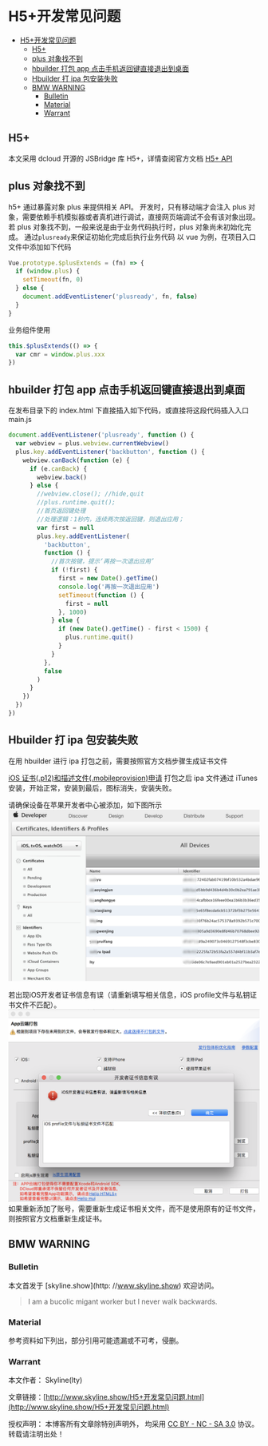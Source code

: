 # H5+开发常见问题

<!-- @import "[TOC]" {cmd="toc" depthFrom=1 depthTo=6 orderedList=false} -->

<!-- code_chunk_output -->

- [H5+开发常见问题](#h5开发常见问题)
  - [H5+](#h5)
  - [plus 对象找不到](#plus-对象找不到)
  - [hbuilder 打包 app 点击手机返回键直接退出到桌面](#hbuilder-打包-app-点击手机返回键直接退出到桌面)
  - [Hbuilder 打 ipa 包安装失败](#hbuilder-打-ipa-包安装失败)
  - [BMW WARNING](#bmw-warning)
    - [Bulletin](#bulletin)
    - [Material](#material)
    - [Warrant](#warrant)

<!-- /code_chunk_output -->

## H5+

本文采用 dcloud 开源的 JSBridge 库 H5+，详情查阅官方文档
[H5+ API](http://www.html5plus.org/doc/h5p.html)

## plus 对象找不到

h5+ 通过暴露对象 plus 来提供相关 API。
开发时，只有移动端才会注入 plus 对象，需要依赖手机模拟器或者真机进行调试，直接网页端调试不会有该对象出现。
若 plus 对象找不到，一般来说是由于业务代码执行时，plus 对象尚未初始化完成。
通过`plusready`来保证初始化完成后执行业务代码
以 vue 为例，在项目入口文件中添加如下代码

```js
Vue.prototype.$plusExtends = (fn) => {
  if (window.plus) {
    setTimeout(fn, 0)
  } else {
    document.addEventListener('plusready', fn, false)
  }
}
```

业务组件使用

```js
this.$plusExtends(() => {
  var cmr = window.plus.xxx
})
```

## hbuilder 打包 app 点击手机返回键直接退出到桌面

在发布目录下的 index.html 下直接插入如下代码，或直接将这段代码插入入口 main.js

```js
document.addEventListener('plusready', function () {
  var webview = plus.webview.currentWebview()
  plus.key.addEventListener('backbutton', function () {
    webview.canBack(function (e) {
      if (e.canBack) {
        webview.back()
      } else {
        //webview.close(); //hide,quit
        //plus.runtime.quit();
        //首页返回键处理
        //处理逻辑：1秒内，连续两次按返回键，则退出应用；
        var first = null
        plus.key.addEventListener(
          'backbutton',
          function () {
            //首次按键，提示‘再按一次退出应用’
            if (!first) {
              first = new Date().getTime()
              console.log('再按一次退出应用')
              setTimeout(function () {
                first = null
              }, 1000)
            } else {
              if (new Date().getTime() - first < 1500) {
                plus.runtime.quit()
              }
            }
          },
          false
        )
      }
    })
  })
})
```

## Hbuilder 打 ipa 包安装失败

在用 hbuilder 进行 ipa 打包之前，需要按照官方文档步骤生成证书文件

[iOS 证书(.p12)和描述文件(.mobileprovision)申请](http://ask.dcloud.net.cn/article/152)
打包之后 ipa 文件通过 iTunes 安装，开始正常，安装到最后，图标消失，安装失败。

请确保设备在苹果开发者中心被添加，如下图所示
![H5+开发常见问题20220623174211](https://raw.githubusercontent.com/skylinety/blog-pics/master/imgs/H5%2B%E5%BC%80%E5%8F%91%E5%B8%B8%E8%A7%81%E9%97%AE%E9%A2%9820220623174211.png)

若出现iOS开发者证书信息有误（请重新填写相关信息，iOS profile文件与私钥证书文件不匹配）。
![H5+开发常见问题20220623174422](https://raw.githubusercontent.com/skylinety/blog-pics/master/imgs/H5%2B%E5%BC%80%E5%8F%91%E5%B8%B8%E8%A7%81%E9%97%AE%E9%A2%9820220623174422.png)
如果重新添加了账号，需要重新生成证书相关文件，而不是使用原有的证书文件，则按照官方文档重新生成证书。

## BMW WARNING

### Bulletin

本文首发于 [skyline.show](http: //www.skyline.show) 欢迎访问。

> I am a bucolic migant worker but I never walk backwards.

### Material

参考资料如下列出，部分引用可能遗漏或不可考，侵删。

>  

### Warrant

本文作者： Skyline(lty)

文章链接：[http://www.skyline.show/H5+开发常见问题.html](http://www.skyline.show/H5+开发常见问题.html)

授权声明： 本博客所有文章除特别声明外， 均采用 [CC BY - NC - SA 3.0](https://creativecommons.org/licenses/by-nc-sa/3.0/deed.zh) 协议。 转载请注明出处！
